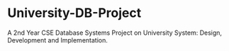 # University-DB-Project
A 2nd Year CSE Database Systems Project on University System: Design, Development and Implementation.
